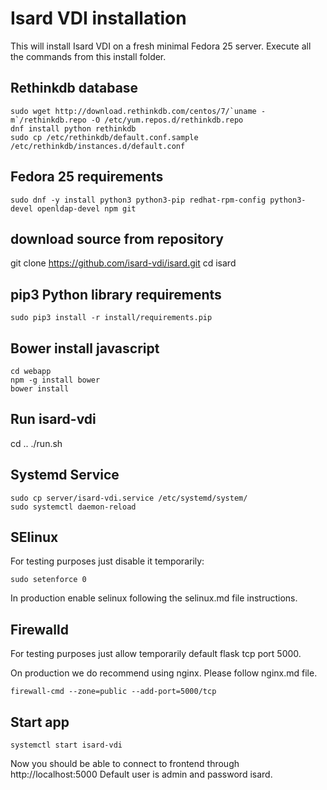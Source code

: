 # Isard VDI installation

This will install Isard VDI on a fresh minimal Fedora 25 server.
Execute all the commands from this install folder.

## Rethinkdb database
```
sudo wget http://download.rethinkdb.com/centos/7/`uname -m`/rethinkdb.repo -O /etc/yum.repos.d/rethinkdb.repo
dnf install python rethinkdb
sudo cp /etc/rethinkdb/default.conf.sample /etc/rethinkdb/instances.d/default.conf
```

## Fedora 25 requirements
```
sudo dnf -y install python3 python3-pip redhat-rpm-config python3-devel openldap-devel npm git
```

## download source from repository

git clone https://github.com/isard-vdi/isard.git
cd isard

## pip3 Python library requirements
```
sudo pip3 install -r install/requirements.pip
```

## Bower install javascript
```
cd webapp
npm -g install bower
bower install
```

## Run isard-vdi

cd ..
./run.sh 

## Systemd Service
```
sudo cp server/isard-vdi.service /etc/systemd/system/
sudo systemctl daemon-reload
```

## SElinux

For testing purposes just disable it temporarily:
```
sudo setenforce 0
```
In production enable selinux following the selinux.md file instructions.


## Firewalld

For testing purposes just allow temporarily default flask tcp port 5000.

On production we do recommend using nginx. Please follow nginx.md file.
```
firewall-cmd --zone=public --add-port=5000/tcp
```

## Start app
```
systemctl start isard-vdi
```

Now you should be able to connect to frontend through http://localhost:5000
Default user is admin and password isard.
